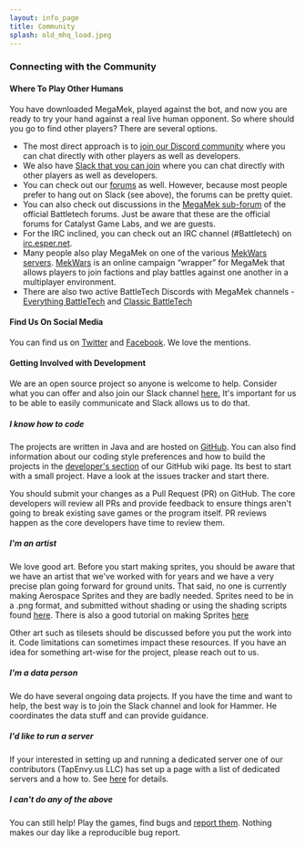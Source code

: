 ```yaml
---
layout: info_page
title: Community
splash: old_mhq_load.jpeg
---
```


### Connecting with the Community

#### Where To Play Other Humans

You have downloaded MegaMek, played against the bot, and now you are ready to try your hand against a real live human opponent. So where should you go to find other players? There are several options.

- The most direct approach is to [join our Discord community](https://discord.gg/u2vJ5U2QpD) where you can chat directly with other players as well as developers.
- We also have [Slack that you can join](https://join.slack.com/t/megamek-public/shared_invite/enQtMzU1MTE1MDA2MTM0LWQ1YTMwN2Y5NTY0MDc4ZmU0NDNkNzE3ZDY0YWE1ZjE3MzJmYjdjODc4NTI3YzhjOGE0YjI4NWRmMjFiY2ZlZGY) where you can chat directly with other players as well as developers.
- You can check out our [forums](https://forum.megamek.org) as well. However, because most people prefer to hang out on Slack (see above), the forums can be pretty quiet.
- You can also check out discussions in the [MegaMek sub-forum](https://bg.battletech.com/forums/index.php?board=29.0) of the official Battletech forums. Just be aware that these are the official forums for Catalyst Game Labs, and we are guests.
- For the IRC inclined, you can check out an IRC channel (#Battletech) on [irc.esper.net](http://webchat.esper.net/?nick=MechWarrior...&channels=Battletech&prompt=1).
- Many people also play MegaMek on one of the various [MekWars servers](http://www.mekwars.org/mwtracker.html). [MekWars](http://www.mekwars.org/) is an online campaign “wrapper” for MegaMek that allows players to join factions and play battles against one another in a multiplayer environment.
- There are also two active BattleTech Discords with MegaMek channels - [Everything BattleTech](https://discord.gg/gyXMWjT) and [Classic BattleTech](https://discord.gg/D9jFn52)

#### Find Us On Social Media

You can find us on [Twitter](https://twitter.com/MegaMekTeam) and [Facebook](https://www.facebook.com/MegaMek). We love the mentions.

#### Getting Involved with Development

We are an open source project so anyone is welcome to help. Consider what you can offer and also join our Slack channel [here.](https://join.slack.com/t/megamek-public/shared_invite/enQtMzU1MTE1MDA2MTM0LWQ1YTMwN2Y5NTY0MDc4ZmU0NDNkNzE3ZDY0YWE1ZjE3MzJmYjdjODc4NTI3YzhjOGE0YjI4NWRmMjFiY2ZlZGY) It's important for us to be able to easily communicate and Slack allows us to do that.

##### I know how to code

The projects are written in Java and are hosted on [GitHub](https://github.com/MegaMek). You can also find information about our coding style preferences and how to build the projects in the [developer's section](https://github.com/MegaMek/megamek/wiki#developer-information) of our GitHub wiki page. Its best to start with a small project. Have a look at the issues tracker and start there.

You should submit your changes as a Pull Request (PR) on GitHub. The core developers will review all PRs and provide feedback to ensure things aren't going to break existing save games or the program itself. PR reviews happen as the core developers have time to review them.

##### I'm an artist

We love good art. Before you start making sprites, you should be aware that we have an artist that we've worked with for years and we have a very precise plan going forward for ground units. That said, no one is currently making Aerospace Sprites and they are badly needed. Sprites need to be in a .png format, and submitted without shading or using the shading scripts found [here](https://www.megamek.org/bb/thread-2295.html). There is also a good tutorial on making Sprites [here](https://forum.megamek.org/showthread.php?tid=1760)

Other art such as tilesets should be discussed before you put the work into it. Code limitations can sometimes impact these resources. If you have an idea for something art-wise for the project, please reach out to us.

##### I'm a data person

We do have several ongoing data projects. If you have the time and want to help, the best way is to join the Slack channel and look for Hammer. He coordinates the data stuff and can provide guidance.

##### I'd like to run a server

If your interested in setting up and running a dedicated server one of our contributors (TapEnvy.us LLC) has set up a page with a list of dedicated servers and a how to. See [here](https://megamek.games/) for details.

##### I can't do any of the above

You can still help! Play the games, find bugs and [report them](https://github.com/MegaMek/megamek/wiki/Making-a-Bug-Report). Nothing makes our day like a reproducible bug report.
